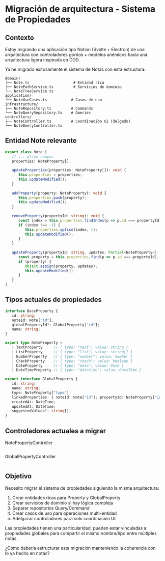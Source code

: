 # Migración de arquitectura - Sistema de Propiedades

## Contexto
Estoy migrando una aplicación tipo Notion (Svelte + Electron) de una arquitectura con controladores gordos + modelos anémicos hacia una arquitectura ligera inspirada en DDD.

Ya he migrado exitosamente el sistema de Notas con esta estructura:
```
domain/
├── Note.ts                    # Entidad rica
├── NotePathService.ts         # Servicios de dominio
└── NoteTreeService.ts
application/
└── NoteUseCases.ts           # Casos de uso
infrastructure/
├── NoteRepository.ts         # Commands
└── NoteQueryRepository.ts    # Queries
controllers/
├── NoteController.ts         # Coordinación UI (delgado)
└── NoteQueryController.ts
```

## Entidad Note relevante
```typescript
export class Note {
   // ... otros campos
   properties: NoteProperty[];
   
   updateProperties(properties: NoteProperty[]): void {
      this.properties = properties;
      this.updateModified();
   }
   
   addProperty(property: NoteProperty): void {
      this.properties.push(property);
      this.updateModified();
   }
   
   removeProperty(propertyId: string): void {
      const index = this.properties.findIndex(p => p.id === propertyId);
      if (index !== -1) {
         this.properties.splice(index, 1);
         this.updateModified();
      }
   }
   
   updateProperty(propertyId: string, updates: Partial<NoteProperty>): void {
      const property = this.properties.find(p => p.id === propertyId);
      if (property) {
         Object.assign(property, updates);
         this.updateModified();
      }
   }
}
```

## Tipos actuales de propiedades
```typescript
interface BaseProperty {
   id: string;
   noteId: Note["id"];
   globalPropertyId?: GlobalProperty["id"];
   name: string;
}

export type NoteProperty =
   | TextProperty     // { type: "text"; value: string }
   | ListProperty     // { type: "list"; value: string[] }
   | NumberProperty   // { type: "number"; value: number }
   | CheckProperty    // { type: "check"; value: boolean }
   | DateProperty     // { type: "date"; value: Date }
   | DateTimeProperty // { type: "datetime"; value: DateTime }

export interface GlobalProperty {
   id: string;
   name: string;
   type: NoteProperty["type"];
   linkedProperties: { noteId: Note["id"]; propertyId: NoteProperty["id"] }[];
   createdAt: DateTime;
   updatedAt: DateTime;
   suggestedValues?: string[];
}
```

## Controladores actuales a migrar
NotePropertyController
```

```
GlobalPropertyController
```
```

## Objetivo
Necesito migrar el sistema de propiedades siguiendo la misma arquitectura:
1. Crear entidades ricas para Property y GlobalProperty
2. Crear servicios de dominio si hay lógica compleja
3. Separar repositorios Query/Command
4. Crear casos de uso para operaciones multi-entidad
5. Adelgazar controladores para solo coordinación UI

Las propiedades tienen una particularidad: pueden estar vinculadas a propiedades globales para compartir el mismo nombre/tipo entre múltiples notas.

¿Cómo debería estructurar esta migración manteniendo la coherencia con lo ya hecho en notas?